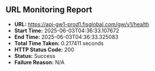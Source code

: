 ## URL Monitoring Report

- **URL:** https://api-gw1-prod1.fisglobal.com/gw/v1/health
- **Start Time:** 2025-06-03T04:36:33.107672
- **End Time:** 2025-06-03T04:36:33.325083
- **Total Time Taken:** 0.217411 seconds
- **HTTP Status Code:** 200
- **Status:** Success
- **Failure Reason:** N/A

